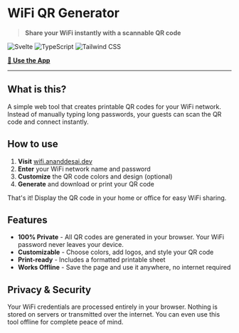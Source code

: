 # WiFi QR Generator

> **Share your WiFi instantly with a scannable QR code**

![Svelte](https://img.shields.io/badge/Svelte-FF3E00?style=flat&logo=svelte&logoColor=white)
![TypeScript](https://img.shields.io/badge/TypeScript-3178C6?style=flat&logo=typescript&logoColor=white)
![Tailwind CSS](https://img.shields.io/badge/Tailwind_CSS-38B2AC?style=flat&logo=tailwind-css&logoColor=white)

**[🚀 Use the App](https://wifi.ananddesai.dev)**

---

## What is this?

A simple web tool that creates printable QR codes for your WiFi network. Instead of manually typing long passwords, your guests can scan the QR code and connect instantly.

## How to use

1. **Visit** [wifi.ananddesai.dev](https://wifi.ananddesai.dev)
2. **Enter** your WiFi network name and password
3. **Customize** the QR code colors and design (optional)
4. **Generate** and download or print your QR code

That's it! Display the QR code in your home or office for easy WiFi sharing.

## Features

- **100% Private** - All QR codes are generated in your browser. Your WiFi password never leaves your device.
- **Customizable** - Choose colors, add logos, and style your QR code
- **Print-ready** - Includes a formatted printable sheet
- **Works Offline** - Save the page and use it anywhere, no internet required

## Privacy & Security

Your WiFi credentials are processed entirely in your browser. Nothing is stored on servers or transmitted over the internet. You can even use this tool offline for complete peace of mind.
